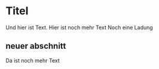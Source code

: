 # Titel

Und hier ist Text.
Hier ist noch mehr Text
Noch eine Ladung 
## neuer abschnitt

Da ist noch mehr Text